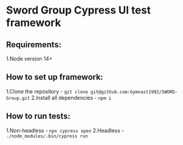 # Sword Group Cypress UI test framework

## Requirements:
1.Node version 14+

## How to set up framework:
1.Clone the repository - ```git clone git@github.com:Gymnast1992/SWORD-Group.git```
2.Install all dependencies - ```npm i```

## How to run tests:
1.Non-headless - ```npx cypress open```
2.Headless - ```./node_modules/.bin/cypress run```